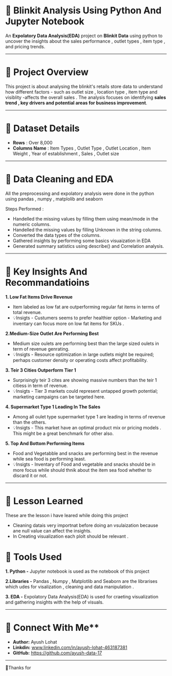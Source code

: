 # 🛒 Blinkit Analysis Using Python And Jupyter Notebook 

An **Expolatory Data Analysis(EDA)** project on **Blinkit Data** using python to uncover the insights about the sales performance , outlet types , item type , and pricing trends.

---

# 📘 Project Overview
This project is about analysing the blinkit's retails store data to understand how different factors - such as outlet size , location type , item type and visiblity -affects the overall sales . The analysis focuses on identifying **sales trend , key drivers and potential areas for business improvement**.

---
# 📁 Dataset Details 

- **Rows** : Over 8,000
- **Columns Name** : Item Types , Outlet Type , Outlet Location , Item Weight , Year of establishment , Sales , Outlet size 

---

# 🧹 Data Cleaning and EDA 

All the preprocessing and expolatory analysis were done in the python using pandas , numpy , matplolib and seaborn

Steps Performed :
- Handelled the missing values by filling them using mean/mode in the numeric columns.
- Handelled the missing values by filling Unknown in the string columns.
- Converted the data types of the columns.
- Gathered insights by performing some basics visuaization in EDA
- Generated summary satistics using describe() and Correlation analysis.

---

# 🧠 Key Insights And Recommandatioins 

**1. Low Fat Items Drive Revenue**
 - Item labeled as low fat are outperforming regular fat items in terms of total revenue.
 - 💡Insigts - Custumers seems to prefer healthier option - Marketing and inventary can focus more on low fat items for SKUs .

**2.Medium-Size Outlet Are Performing Best**
- Medium size oulets are performing best than the large sized oulets in term of revenue genrating.
- 💡Insigts - Resource optimization in large outlets might be required; perhaps customer density or operating costs affect profitability.

**3. Teir 3 Cities Outperform Tier 1**
- Surprisingly teir 3 cites are showing massive numbers than the teir 1 citiess in term of revenue.
- 💡Insigts - Tier 3 markets could represent untapped growth potential; marketing campaigns can be targeted here.

**4. Supermarket Type 1 Leading In The Sales**
- Among all oulet type supermarket type 1 are leading in terms of revenue than the others.
- 💡Insigts - This market have an optimal product mix or pricing models . This might be a great benchmark for other also.

**5. Top And Bottom Performing Items**
- Food and Vegetabble and snacks are performing best in the revenue while sea food is performing least.
- 💡Insigts - Inventary of Food and vegetable and snacks should be in more focus while should thnik about the item sea food whether to discard it or not.

---

# 📒 Lesson Learned

These are the lesson i have leared while doing this project 

- Cleaning datais very importnat before doing an vsulaization because ane null value can affect the insights.
- In Creating visualization each plolt should be relevant .

# 🧰 Tools Used

**1. Python -** Jupyter notebook is used as the notebook of this project 


**2.Libraries -** Pandas , Numpy , Matplotlib and Seaborn are the librarises which udes for visalization , cleaning and data manipulation .


**3. EDA -** Expolatory Data Analysis(EDA) is used for craeting visualization and gathering insights with the help of visuals.

---

# 🔗 Connect With Me**

- **Author:** Ayush Lohat
- **Linkdin:** www.linkedin.com/in/ayush-lohat-463187381
- **GitHub:** https://github.com/ayush-data-17

---

🌟Thanks for 
